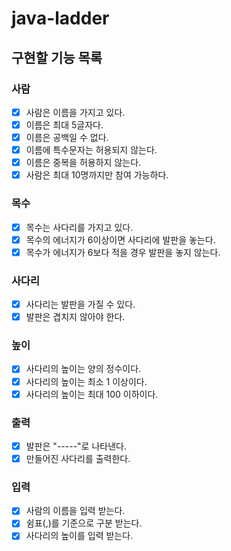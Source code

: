# java-ladder

## 구현할 기능 목록

### 사람

- [x] 사람은 이름을 가지고 있다.
- [x] 이름은 최대 5글자다.
- [x] 이름은 공백일 수 없다.
- [x] 이름에 특수문자는 허용되지 않는다.
- [x] 이름은 중복을 허용하지 않는다.
- [x] 사람은 최대 10명까지만 참여 가능하다.

### 목수

- [x] 목수는 사다리를 가지고 있다.
- [x] 목수의 에너지가 6이상이면 사다리에 발판을 놓는다.
- [x] 목수가 에너지가 6보다 적을 경우 발판을 놓지 않는다.

### 사다리

- [x] 사다리는 발판을 가질 수 있다.
- [x] 발판은 겹치지 않아야 한다.

### 높이

- [x] 사다리의 높이는 양의 정수이다.
- [x] 사다리의 높이는 최소 1 이상이다.
- [x] 사다리의 높이는 최대 100 이하이다.

### 출력

- [x] 발판은 "-----"로 나타낸다.
- [x] 만들어진 사다리를 출력한다.

### 입력

- [x] 사람의 이름을 입력 받는다.
- [x] 쉼표(,)를 기준으로 구분 받는다.
- [x] 사다리의 높이를 입력 받는다.

